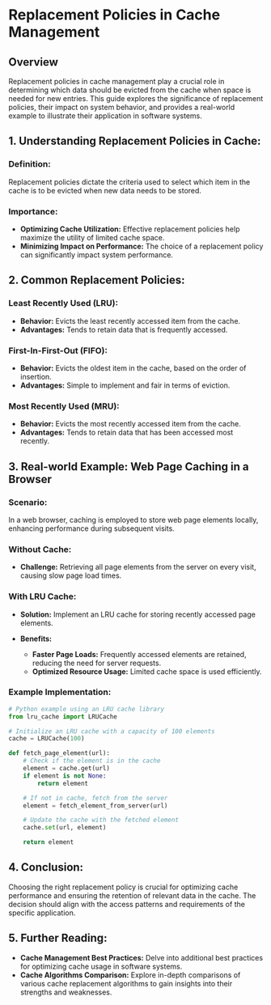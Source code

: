 # Replacement Policies in Cache Management

## Overview

Replacement policies in cache management play a crucial role in determining which data should be evicted from the cache when space is needed for new entries. This guide explores the significance of replacement policies, their impact on system behavior, and provides a real-world example to illustrate their application in software systems.

## 1. Understanding Replacement Policies in Cache:

### Definition:

Replacement policies dictate the criteria used to select which item in the cache is to be evicted when new data needs to be stored.

### Importance:

- **Optimizing Cache Utilization:** Effective replacement policies help maximize the utility of limited cache space.
- **Minimizing Impact on Performance:** The choice of a replacement policy can significantly impact system performance.

## 2. Common Replacement Policies:

### Least Recently Used (LRU):

- **Behavior:** Evicts the least recently accessed item from the cache.
- **Advantages:** Tends to retain data that is frequently accessed.

### First-In-First-Out (FIFO):

- **Behavior:** Evicts the oldest item in the cache, based on the order of insertion.
- **Advantages:** Simple to implement and fair in terms of eviction.

### Most Recently Used (MRU):

- **Behavior:** Evicts the most recently accessed item from the cache.
- **Advantages:** Tends to retain data that has been accessed most recently.

## 3. Real-world Example: Web Page Caching in a Browser

### Scenario:

In a web browser, caching is employed to store web page elements locally, enhancing performance during subsequent visits.

### Without Cache:

- **Challenge:** Retrieving all page elements from the server on every visit, causing slow page load times.

### With LRU Cache:

- **Solution:** Implement an LRU cache for storing recently accessed page elements.
- **Benefits:**

  - **Faster Page Loads:** Frequently accessed elements are retained, reducing the need for server requests.
  - **Optimized Resource Usage:** Limited cache space is used efficiently.

### Example Implementation:

```python
# Python example using an LRU cache library
from lru_cache import LRUCache

# Initialize an LRU cache with a capacity of 100 elements
cache = LRUCache(100)

def fetch_page_element(url):
    # Check if the element is in the cache
    element = cache.get(url)
    if element is not None:
        return element

    # If not in cache, fetch from the server
    element = fetch_element_from_server(url)

    # Update the cache with the fetched element
    cache.set(url, element)

    return element
```

## 4. Conclusion:

Choosing the right replacement policy is crucial for optimizing cache performance and ensuring the retention of relevant data in the cache. The decision should align with the access patterns and requirements of the specific application.

## 5. Further Reading:

- **Cache Management Best Practices:**
  Delve into additional best practices for optimizing cache usage in software systems.
- **Cache Algorithms Comparison:**
  Explore in-depth comparisons of various cache replacement algorithms to gain insights into their strengths and weaknesses.
